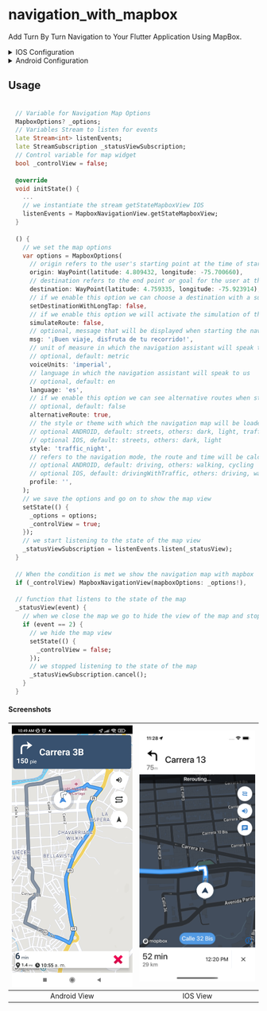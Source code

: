 # navigation_with_mapbox

Add Turn By Turn Navigation to Your Flutter Application Using MapBox.

<details>
<summary>IOS Configuration</summary>

1. Go to your [Mapbox account dashboard](https://account.mapbox.com/) and create an access token that has the `DOWNLOADS:READ` scope. **PLEASE NOTE: This is not the same as your production Mapbox API token. Make sure to keep it private and do not insert it into any Info.plist file.** Create a file named `.netrc` in your home directory if it doesn’t already exist, then add the following lines to the end of the file:
   ```
   machine api.mapbox.com
     login mapbox
     password PRIVATE_MAPBOX_API_TOKEN
   ```
   where _PRIVATE_MAPBOX_API_TOKEN_ is your Mapbox API token with the `DOWNLOADS:READ` scope.
2. Mapbox APIs and vector tiles require a Mapbox account and API access token. In the project editor, select the application target, then go to the Info tab. Under the “Custom iOS Target Properties” section, set `MBXAccessToken` to your access token. You can obtain an access token from the [Mapbox account page](https://account.mapbox.com/access-tokens/).

3. In order for the SDK to track the user’s location as they move along the route, set `NSLocationWhenInUseUsageDescription` to:

   > Shows your location on the map and helps improve OpenStreetMap.

4. Users expect the SDK to continue to track the user’s location and deliver audible instructions even while a different application is visible or the device is locked. Go to the Capabilities tab. Under the Background Modes section, enable “Audio, AirPlay, and Picture in Picture” and “Location updates”. (Alternatively, add the `audio` and `location` values to the `UIBackgroundModes` array in the Info tab.)

</details>

<details>
<summary>Android Configuration</summary>

1. Mapbox APIs and vector tiles require a Mapbox account and API access token. Add your token in strings.xml file of your android apps res/values/ path. The string key should be "mapbox_access_token". You can obtain an access token from the [Mapbox account page](https://account.mapbox.com/access-tokens/).

```xml
<?xml version="1.0" encoding="utf-8"?>
<resources>
    <string name="mapbox_access_token" translatable="false">ADD_MAPBOX_ACCESS_TOKEN_HERE</string>
</resources>
```

2. Add the following permissions to the app level Android Manifest

```xml
<manifest>
    ...
    <uses-permission android:name="android.permission.ACCESS_COARSE_LOCATION" />
    <uses-permission android:name="android.permission.ACCESS_FINE_LOCATION" />
    <uses-permission android:name="android.permission.ACCESS_NETWORK_STATE" />
    ...
</manifest>
```

3. Add the MapBox Downloads token with the `downloads:read` scope to your gradle.properties file in Android folder to enable downloading the MapBox binaries from the repository. To secure this token from getting checked into source control, you can add it to the gradle.properties of your GRADLE_HOME which is usually at $USER_HOME/.gradle for Mac. This token can be retrieved from your [MapBox Dashboard](https://account.mapbox.com/access-tokens/). You can review the [Token Guide](https://docs.mapbox.com/accounts/guides/tokens/) to learn more about download tokens

```text
MAPBOX_DOWNLOADS_TOKEN=sk.XXXXXXXXXXXXXXX
```

After adding the above, your gradle.properties file may look something like this:

```text
org.gradle.jvmargs=-Xmx1536M
android.useAndroidX=true
android.enableJetifier=true
MAPBOX_DOWNLOADS_TOKEN=sk.XXXXXXXXXXXXXXX
```

</details>

## Usage

```dart

  // Variable for Navigation Map Options 
  MapboxOptions? _options;
  // Variables Stream to listen for events 
  late Stream<int> listenEvents;
  late StreamSubscription _statusViewSubscription;
  // Control variable for map widget 
  bool _controlView = false;

  @override
  void initState() {
    ...
    // we instantiate the stream getStateMapboxView IOS
    listenEvents = MapboxNavigationView.getStateMapboxView;
  }

  () {
    // we set the map options
    var options = MapboxOptions(
      // origin refers to the user's starting point at the time of starting the navigation
      origin: WayPoint(latitude: 4.809432, longitude: -75.700660),
      // destination refers to the end point or goal for the user at the time of starting the navigation
      destination: WayPoint(latitude: 4.759335, longitude: -75.923914),
      // if we enable this option we can choose a destination with a sustained tap
      setDestinationWithLongTap: false,
      // if we enable this option we will activate the simulation of the route
      simulateRoute: false,
      // optional, message that will be displayed when starting the navigation map ONLY ANDROID
      msg: '¡Buen viaje, disfruta de tu recorrido!',
      // unit of measure in which the navigation assistant will speak to us
      // optional, default: metric
      voiceUnits: 'imperial',
      // language in which the navigation assistant will speak to us
      // optional, default: en
      language: 'es',
      // if we enable this option we can see alternative routes when starting the navigation map ONLY ANDROID
      // optional, default: false 
      alternativeRoute: true,
      // the style or theme with which the navigation map will be loaded
      // optional ANDROID, default: streets, others: dark, light, traffic_day, traffic_night, satellite, satellite_streets, outdoors
      // optional IOS, default: streets, others: dark, light
      style: 'traffic_night',
      // refers to the navigation mode, the route and time will be calculated depending on this
      // optional ANDROID, default: driving, others: walking, cycling 
      // optional IOS, default: drivingWithTraffic, others: driving, walking, cycling 
      profile: '',
    );
    // we save the options and go on to show the map view
    setState(() {
      _options = options;
      _controlView = true;
    });
    // we start listening to the state of the map view
    _statusViewSubscription = listenEvents.listen(_statusView);
  }

  // When the condition is met we show the navigation map with mapbox
  if (_controlView) MapboxNavigationView(mapboxOptions: _options!),

  // function that listens to the state of the map
  _statusView(event) {
    // when we close the map we go to hide the view of the map and stop listening to its state
    if (event == 2) {
      // we hide the map view
      setState(() {
        _controlView = false;
      });
      // we stopped listening to the state of the map
      _statusViewSubscription.cancel();
    }
  }

```

#### Screenshots

| ![Image text](https://raw.githubusercontent.com/DiRaizel/navigation_with_mapbox/main/images/android.jpg) | ![Image text](https://raw.githubusercontent.com/DiRaizel/navigation_with_mapbox/main/images/ios.png) |
| :---------------------------------------------------------: | :---------------------------------------------: |
|                        Android View                         |                    IOS View                     |
